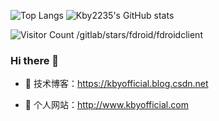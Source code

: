 ![Top Langs](https://github-readme-stats.vercel.app/api/top-langs/?username=all-smile&layout=compact&theme=tokyonight) 
![Kby2235's GitHub stats](https://github-readme-stats.vercel.app/api?username=Kby2235&show_icons=true&theme=tokyonight)

![Visitor Count](https://profile-counter.glitch.me/Kby2235/count.svg)
/gitlab/stars/fdroid/fdroidclient
### Hi there  🌅
- :orange_book: 技术博客：https://kbyofficial.blog.csdn.net
 
- :hammer:  个人网站：http://www.kbyofficial.com
 
